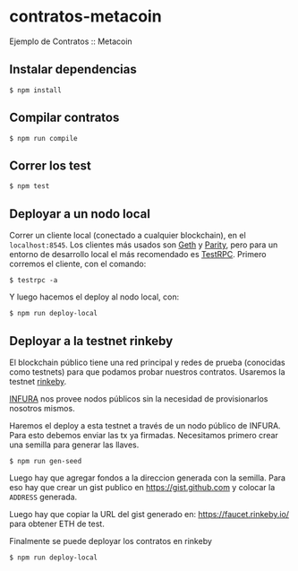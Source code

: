 # contratos-metacoin
Ejemplo de Contratos :: Metacoin

## Instalar dependencias
```
$ npm install
```

## Compilar contratos
```
$ npm run compile
```

## Correr los test
```
$ npm test
```

## Deployar a un nodo local

Correr un cliente local (conectado a cualquier blockchain), en el `localhost:8545`. Los clientes más usados son [Geth](https://github.com/ethereum/go-ethereum) y [Parity](https://github.com/paritytech/parity), pero para un entorno de desarrollo local el más recomendado es [TestRPC](https://github.com/ethereumjs/testrpc).
Primero corremos el cliente, con el comando:
```
$ testrpc -a
```

Y luego hacemos el deploy al nodo local, con:

```
$ npm run deploy-local
```

## Deployar a la testnet rinkeby

El blockchain público tiene una red principal y redes de prueba (conocidas como testnets) para que podamos probar nuestros contratos. Usaremos la testnet [rinkeby](https://www.rinkeby.io/).

[INFURA](https://infura.io/) nos provee nodos públicos sin la necesidad de provisionarlos nosotros mismos.

Haremos el deploy a esta testnet a través de un nodo público de INFURA. Para esto debemos enviar las tx
ya firmadas. Necesitamos primero crear una semilla para generar las llaves.

```
$ npm run gen-seed
```
Luego hay que agregar fondos a la direccion generada con la semilla.
Para eso hay que crear un gist publico en https://gist.github.com y colocar la
`ADDRESS` generada.

Luego hay que copiar la URL del gist generado en: https://faucet.rinkeby.io/
para obtener ETH de test.

Finalmente se puede deployar los contratos en rinkeby

```
$ npm run deploy-local
```
